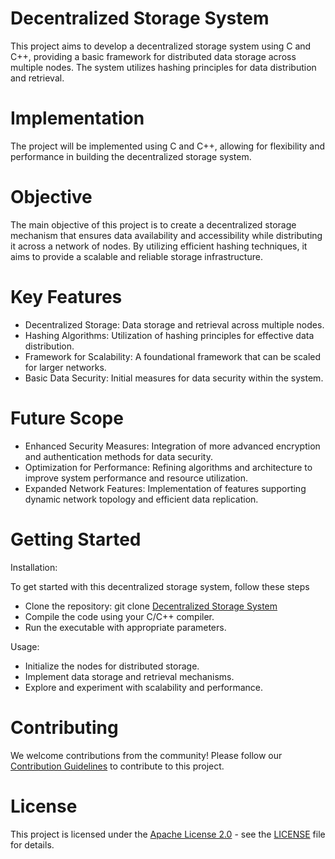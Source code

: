 # Decentralized Storage System
This project aims to develop a decentralized storage system using C and C++, providing a basic framework for distributed data storage across multiple nodes. The system utilizes hashing principles for data distribution and retrieval.

# Implementation

The project will be implemented using C and C++, allowing for flexibility and performance in building the decentralized storage system.


# Objective

The main objective of this project is to create a decentralized storage mechanism that ensures data availability and accessibility while distributing it across a network of nodes. By utilizing efficient hashing techniques, it aims to provide a scalable and reliable storage infrastructure.


# Key Features

- Decentralized Storage: Data storage and retrieval across multiple nodes.
- Hashing Algorithms: Utilization of hashing principles for effective data distribution.
- Framework for Scalability: A foundational framework that can be scaled for larger networks.
- Basic Data Security: Initial measures for data security within the system.


# Future Scope

- Enhanced Security Measures: Integration of more advanced encryption and authentication methods for data security.
- Optimization for Performance: Refining algorithms and architecture to improve system performance and resource utilization.
- Expanded Network Features: Implementation of features supporting dynamic network topology and efficient data replication.


# Getting Started

Installation:

To get started with this decentralized storage system, follow these steps

- Clone the repository: git clone [Decentralized Storage System](https://github.com/OmikroPersei/Decentralized-Storage-System)
- Compile the code using your C/C++ compiler.
- Run the executable with appropriate parameters.

Usage:
- Initialize the nodes for distributed storage.
- Implement data storage and retrieval mechanisms.
- Explore and experiment with scalability and performance.


# Contributing

We welcome contributions from the community! Please follow our [Contribution Guidelines](https://github.com/OmikroPersei/Decentralized-Storage-System/blob/main/CONTRIBUTING.md) to contribute to this project.

# License

This project is licensed under the [Apache License 2.0](https://opensource.org/license/apache-2-0/) - see the [LICENSE](https://www.apache.org/licenses/LICENSE-2.0.txt) file for details.
